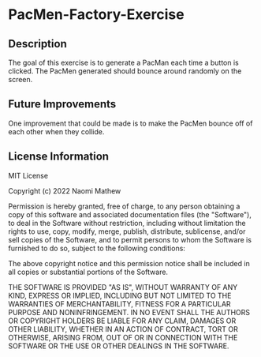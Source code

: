 # PacMen-Factory-Exercise
## Description
The goal of this exercise is to generate a PacMan each time a button is clicked. The PacMen generated should bounce around randomly on the screen.

## Future Improvements
One improvement that could be made is to make the PacMen bounce off of each other when they collide.

## License Information
MIT License

Copyright (c) 2022 Naomi Mathew

Permission is hereby granted, free of charge, to any person obtaining a copy
of this software and associated documentation files (the "Software"), to deal
in the Software without restriction, including without limitation the rights
to use, copy, modify, merge, publish, distribute, sublicense, and/or sell
copies of the Software, and to permit persons to whom the Software is
furnished to do so, subject to the following conditions:

The above copyright notice and this permission notice shall be included in all
copies or substantial portions of the Software.

THE SOFTWARE IS PROVIDED "AS IS", WITHOUT WARRANTY OF ANY KIND, EXPRESS OR
IMPLIED, INCLUDING BUT NOT LIMITED TO THE WARRANTIES OF MERCHANTABILITY,
FITNESS FOR A PARTICULAR PURPOSE AND NONINFRINGEMENT. IN NO EVENT SHALL THE
AUTHORS OR COPYRIGHT HOLDERS BE LIABLE FOR ANY CLAIM, DAMAGES OR OTHER
LIABILITY, WHETHER IN AN ACTION OF CONTRACT, TORT OR OTHERWISE, ARISING FROM,
OUT OF OR IN CONNECTION WITH THE SOFTWARE OR THE USE OR OTHER DEALINGS IN THE
SOFTWARE.
